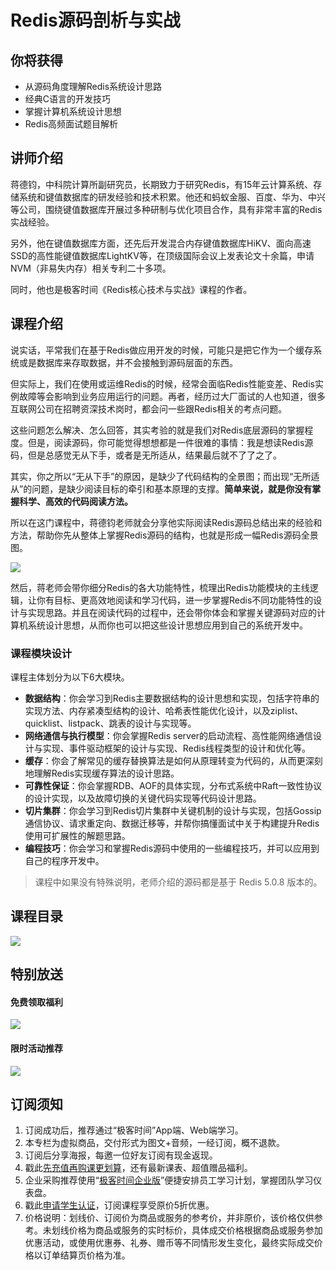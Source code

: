 # Redis源码剖析与实战

## 你将获得

*   从源码角度理解Redis系统设计思路
*   经典C语言的开发技巧
*   掌握计算机系统设计思想
*   Redis高频面试题目解析

  

## 讲师介绍

蒋德钧，中科院计算所副研究员，长期致力于研究Redis，有15年云计算系统、存储系统和键值数据库的研发经验和技术积累。他还和蚂蚁金服、百度、华为、中兴等公司，围绕键值数据库开展过多种研制与优化项目合作，具有非常丰富的Redis实战经验。

另外，他在键值数据库方面，还先后开发混合内存键值数据库HiKV、面向高速SSD的高性能键值数据库LightKV等，在顶级国际会议上发表论文十余篇，申请NVM（非易失内存）相关专利二十多项。

同时，他也是极客时间《Redis核心技术与实战》课程的作者。

  

## 课程介绍

说实话，平常我们在基于Redis做应用开发的时候，可能只是把它作为一个缓存系统或是数据库来存取数据，并不会接触到源码层面的东西。

但实际上，我们在使用或运维Redis的时候，经常会面临Redis性能变差、Redis实例故障等会影响到业务应用运行的问题。再者，经历过大厂面试的人也知道，很多互联网公司在招聘资深技术岗时，都会问一些跟Redis相关的考点问题。

这些问题怎么解决、怎么回答，其实考验的就是我们对Redis底层源码的掌握程度。但是，阅读源码，你可能觉得想想都是一件很难的事情：我是想读Redis源码，但是总感觉无从下手，或者是无所适从，结果最后就不了了之了。

其实，你之所以“无从下手”的原因，是缺少了代码结构的全景图；而出现“无所适从”的问题，是缺少阅读目标的牵引和基本原理的支撑。**简单来说，就是你没有掌握科学、高效的代码阅读方法。**

所以在这门课程中，蒋德钧老师就会分享他实际阅读Redis源码总结出来的经验和方法，帮助你先从整体上掌握Redis源码的结构，也就是形成一幅Redis源码全景图。

![](https://static001.geekbang.org/resource/image/59/35/5975c57d9ac404fe3a774ea28a7ac935.jpg)

然后，蒋老师会带你细分Redis的各大功能特性，梳理出Redis功能模块的主线逻辑，让你有目标、更高效地阅读和学习代码，进一步掌握Redis不同功能特性的设计与实现思路。并且在阅读代码的过程中，还会带你体会和掌握关键源码对应的计算机系统设计思想，从而你也可以把这些设计思想应用到自己的系统开发中。

### 课程模块设计

课程主体划分为以下6大模块。

*   **数据结构**：你会学习到Redis主要数据结构的设计思想和实现，包括字符串的实现方法、内存紧凑型结构的设计、哈希表性能优化设计，以及ziplist、quicklist、listpack、跳表的设计与实现等。
*   **网络通信与执行模型**：你会掌握Redis server的启动流程、高性能网络通信设计与实现、事件驱动框架的设计与实现、Redis线程类型的设计和优化等。
*   **缓存**：你会了解常见的缓存替换算法是如何从原理转变为代码的，从而更深刻地理解Redis实现缓存算法的设计思路。
*   **可靠性保证**：你会掌握RDB、AOF的具体实现，分布式系统中Raft一致性协议的设计实现，以及故障切换的关键代码实现等代码设计思路。
*   **切片集群**：你会学习到Redis切片集群中关键机制的设计与实现，包括Gossip通信协议、请求重定向、数据迁移等，并帮你搞懂面试中关于构建提升Redis使用可扩展性的解题思路。
*   **编程技巧**：你会学习和掌握Redis源码中使用的一些编程技巧，并可以应用到自己的程序开发中。

> 课程中如果没有特殊说明，老师介绍的源码都是基于 Redis 5.0.8 版本的。

  

## 课程目录

![](https://static001.geekbang.org/resource/image/09/24/09677e4a46d5981241821e12988fc924.jpg)

  

## 特别放送

#### 免费领取福利

[![](https://static001.geekbang.org/resource/image/69/dc/69c52d08278a2164dc5b061ba342a5dc.jpg?wh=960x301)](https://time.geekbang.org/article/427012)

  

#### 限时活动推荐

[![](https://static001.geekbang.org/resource/image/67/a0/6720f5d50b4b38abbf867facdef728a0.png?wh=1035x360)](https://shop18793264.m.youzan.com/wscgoods/detail/2fmoej9krasag5p?dc_ps=2913145716543073286.200001)

  

## 订阅须知

1.  订阅成功后，推荐通过“极客时间”App端、Web端学习。
2.  本专栏为虚拟商品，交付形式为图文+音频，一经订阅，概不退款。
3.  订阅后分享海报，每邀一位好友订阅有现金返现。
4.  戳此[先充值再购课更划算](https://shop18793264.m.youzan.com/wscgoods/detail/2fmoej9krasag5p?scan=1&activity=none&from=kdt&qr=directgoods_1541158976&shopAutoEnter=1)，还有最新课表、超值赠品福利。
5.  企业采购推荐使用“[极客时间企业版](https://b.geekbang.org/?utm_source=geektime&utm_medium=columnintro&utm_campaign=newregister&gk_source=2021020901_gkcolumnintro_newregister)”便捷安排员工学习计划，掌握团队学习仪表盘。
6.  戳此[申请学生认证](https://promo.geekbang.org/activity/student-certificate?utm_source=geektime&utm_medium=caidanlan1)，订阅课程享受原价5折优惠。
7.  价格说明：划线价、订阅价为商品或服务的参考价，并非原价，该价格仅供参考。未划线价格为商品或服务的实时标价，具体成交价格根据商品或服务参加优惠活动，或使用优惠券、礼券、赠币等不同情形发生变化，最终实际成交价格以订单结算页价格为准。
